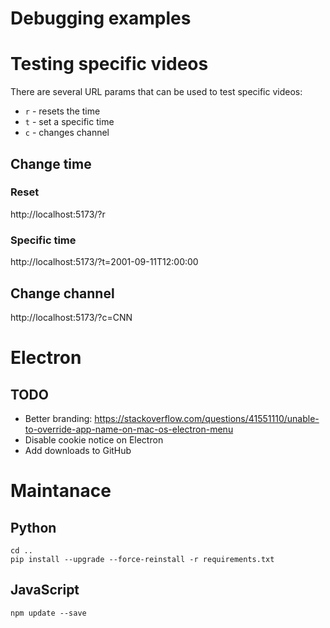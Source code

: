 Debugging examples
==================

# Testing specific videos

There are several URL params that can be used to test specific videos:
* `r` - resets the time
* `t` - set a specific time
* `c` - changes channel

## Change time

### Reset

http://localhost:5173/?r

### Specific time

http://localhost:5173/?t=2001-09-11T12:00:00

## Change channel

http://localhost:5173/?c=CNN

# Electron

## TODO

* Better branding: https://stackoverflow.com/questions/41551110/unable-to-override-app-name-on-mac-os-electron-menu
* Disable cookie notice on Electron
* Add downloads to GitHub

# Maintanace

## Python

```
cd ..
pip install --upgrade --force-reinstall -r requirements.txt
```

## JavaScript

```
npm update --save
```
